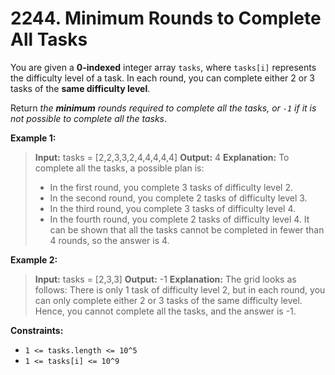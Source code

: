 # 2244. Minimum Rounds to Complete All Tasks

You are given a **0-indexed** integer array `tasks`, where `tasks[i]` represents the difficulty level of a task. In each round, you can complete either 2 or 3 tasks of the **same difficulty level**.

Return *the **minimum** rounds required to complete all the tasks, or `-1` if it is not possible to complete all the tasks*.


**Example 1:**
> **Input:** tasks = [2,2,3,3,2,4,4,4,4,4]
> **Output:** 4
> **Explanation:** To complete all the tasks, a possible plan is:
>   - In the first round, you complete 3 tasks of difficulty level 2.
>   - In the second round, you complete 2 tasks of difficulty level 3.
>   - In the third round, you complete 3 tasks of difficulty level 4.
>   - In the fourth round, you complete 2 tasks of difficulty level 4.
> It can be shown that all the tasks cannot be completed in fewer than 4 rounds, so the answer is 4.

**Example 2:**
> **Input:** tasks = [2,3,3]
> **Output:** -1
> **Explanation:** The grid looks as follows:
>   There is only 1 task of difficulty level 2, but in each round, you can only complete either 2 or 3 tasks of the same difficulty level. Hence, you cannot complete all the tasks, and the answer is -1.


**Constraints:**
* `1 <= tasks.length <= 10^5`
* `1 <= tasks[i] <= 10^9`